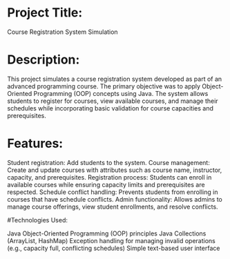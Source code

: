 # Project Title:

Course Registration System Simulation

# Description:

This project simulates a course registration system developed as part of an advanced programming course. The primary objective was to apply Object-Oriented Programming (OOP) concepts using Java. The system allows students to register for courses, view available courses, and manage their schedules while incorporating basic validation for course capacities and prerequisites.

# Features:

Student registration: Add students to the system.
Course management: Create and update courses with attributes such as course name, instructor, capacity, and prerequisites.
Registration process: Students can enroll in available courses while ensuring capacity limits and prerequisites are respected.
Schedule conflict handling: Prevents students from enrolling in courses that have schedule conflicts.
Admin functionality: Allows admins to manage course offerings, view student enrollments, and resolve conflicts.

#Technologies Used:

Java
Object-Oriented Programming (OOP) principles
Java Collections (ArrayList, HashMap)
Exception handling for managing invalid operations (e.g., capacity full, conflicting schedules)
Simple text-based user interface
